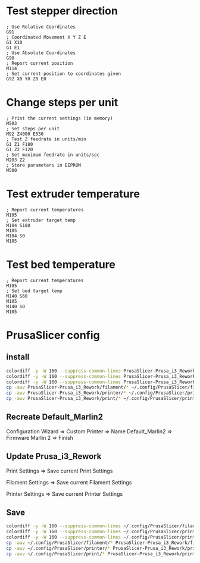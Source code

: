 # Test stepper direction
```
; Use Relative Coordinates
G91
; Coordinated Movement X Y Z E
G1 X10
G1 E1
; Use Absolute Coordinates
G90
; Report current position
M114
; Set current position to coordinates given
G92 X0 Y0 Z0 E0
```

# Change steps per unit
```
; Print the current settings (in memory)
M503
; Set steps per unit
M92 Z4000 E550
; Test Z feedrate in units/min
G1 Z1 F180
G1 Z2 F120
; Set maximum feedrate in units/sec
M203 Z2
; Store parameters in EEPROM
M500
```

# Test extruder temperature
```
; Report current temperatures
M105
; Set extruder target temp
M104 S180
M105
M104 S0
M105
```

# Test bed temperature
```
; Report current temperatures
M105
; Set bed target temp
M140 S60
M105
M140 S0
M105
```

# PrusaSlicer config

## install
```sh
colordiff -y -W 160 --suppress-common-lines PrusaSlicer-Prusa_i3_Rework/filament/Default_Marlin2.ini PrusaSlicer-Prusa_i3_Rework/filament/Prusa_i3_Rework.ini
colordiff -y -W 160 --suppress-common-lines PrusaSlicer-Prusa_i3_Rework/printer/Default_Marlin2.ini PrusaSlicer-Prusa_i3_Rework/printer/Prusa_i3_Rework.ini
colordiff -y -W 160 --suppress-common-lines PrusaSlicer-Prusa_i3_Rework/print/Default_Marlin2.ini PrusaSlicer-Prusa_i3_Rework/print/Prusa_i3_Rework.ini
cp -auv PrusaSlicer-Prusa_i3_Rework/filament/* ~/.config/PrusaSlicer/filament/
cp -auv PrusaSlicer-Prusa_i3_Rework/printer/* ~/.config/PrusaSlicer/printer/
cp -auv PrusaSlicer-Prusa_i3_Rework/print/* ~/.config/PrusaSlicer/print/
```

## Recreate Default_Marlin2
Configuration Wizard => Custom Printer => Name Default_Marlin2 => Firmware Marlin 2 => Finish

## Update Prusa_i3_Rework
Print Settings => Save current Print Settings

Filament Settings => Save current Filament Settings

Printer Settings => Save current Printer Settings

## Save
```sh
colordiff -y -W 160 --suppress-common-lines ~/.config/PrusaSlicer/filament/Prusa_i3_Rework.ini PrusaSlicer-Prusa_i3_Rework/filament/Prusa_i3_Rework.ini
colordiff -y -W 160 --suppress-common-lines ~/.config/PrusaSlicer/printer/Prusa_i3_Rework.ini PrusaSlicer-Prusa_i3_Rework/printer/Prusa_i3_Rework.ini
colordiff -y -W 160 --suppress-common-lines ~/.config/PrusaSlicer/print/Prusa_i3_Rework.ini PrusaSlicer-Prusa_i3_Rework/print/Prusa_i3_Rework.ini
cp -auv ~/.config/PrusaSlicer/filament/* PrusaSlicer-Prusa_i3_Rework/filament/
cp -auv ~/.config/PrusaSlicer/printer/* PrusaSlicer-Prusa_i3_Rework/printer/
cp -auv ~/.config/PrusaSlicer/print/* PrusaSlicer-Prusa_i3_Rework/print/
```
